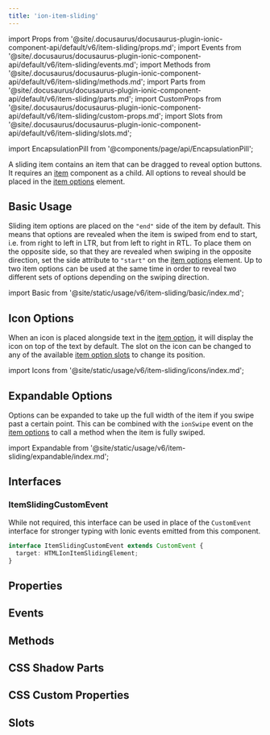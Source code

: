 ```yaml
---
title: 'ion-item-sliding'
---
```


import Props from '@site/.docusaurus/docusaurus-plugin-ionic-component-api/default/v6/item-sliding/props.md';
import Events from '@site/.docusaurus/docusaurus-plugin-ionic-component-api/default/v6/item-sliding/events.md';
import Methods from '@site/.docusaurus/docusaurus-plugin-ionic-component-api/default/v6/item-sliding/methods.md';
import Parts from '@site/.docusaurus/docusaurus-plugin-ionic-component-api/default/v6/item-sliding/parts.md';
import CustomProps from '@site/.docusaurus/docusaurus-plugin-ionic-component-api/default/v6/item-sliding/custom-props.md';
import Slots from '@site/.docusaurus/docusaurus-plugin-ionic-component-api/default/v6/item-sliding/slots.md';

<head>
  <title>Slide Buttons | Slide Right to Left with ion-item-sliding</title>
  <meta
    name="description"
    content="ion-item-sliding component contains items that are dragged to reveal buttons. Options are revealed when the sliding item is swiped from left to right."
  />
</head>

import EncapsulationPill from '@components/page/api/EncapsulationPill';

A sliding item contains an item that can be dragged to reveal option buttons. It requires an [item](./item) component as a child. All options to reveal should be placed in the [item options](./item-options) element.

## Basic Usage

Sliding item options are placed on the `"end"` side of the item by default. This means that options are revealed when the item is swiped from end to start, i.e. from right to left in LTR, but from left to right in RTL. To place them on the opposite side, so that they are revealed when swiping in the opposite direction, set the side attribute to `"start"` on the [item options](./item-options) element. Up to two item options can be used at the same time in order to reveal two different sets of options depending on the swiping direction.

import Basic from '@site/static/usage/v6/item-sliding/basic/index.md';

<Basic />

## Icon Options

When an icon is placed alongside text in the [item option](./item-option), it will display the icon on top of the text by default. The slot on the icon can be changed to any of the available [item option slots](./item-option#slots) to change its position.

import Icons from '@site/static/usage/v6/item-sliding/icons/index.md';

<Icons />

## Expandable Options

Options can be expanded to take up the full width of the item if you swipe past a certain point. This can be combined with the `ionSwipe` event on the [item options](./item-options) to call a method when the item is fully swiped.

import Expandable from '@site/static/usage/v6/item-sliding/expandable/index.md';

<Expandable />

## Interfaces

### ItemSlidingCustomEvent

While not required, this interface can be used in place of the `CustomEvent` interface for stronger typing with Ionic events emitted from this component.

```typescript
interface ItemSlidingCustomEvent extends CustomEvent {
  target: HTMLIonItemSlidingElement;
}
```

## Properties

<Props />

## Events

<Events />

## Methods

<Methods />

## CSS Shadow Parts

<Parts />

## CSS Custom Properties

<CustomProps />

## Slots

<Slots />
